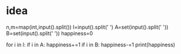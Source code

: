 # idea
n,m=map(int,input().split())
l=input().split(' ')
A=set(input().split(' '))
B=set(input().split(' '))
happiness=0

for i in l:
    if i in A:
        happiness+=1
    if i in B:
        happiness-=1
print(happiness)
